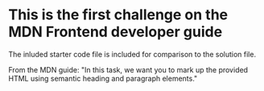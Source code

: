 # This is the first challenge on the MDN Frontend developer guide

The inluded starter code file is included for comparison to the solution file. 

From the MDN guide:
"In this task, we want you to mark up the provided HTML using semantic heading and paragraph elements."